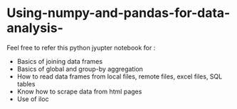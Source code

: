 # Using-numpy-and-pandas-for-data-analysis-
Feel free to refer this python jyupter notebook for :
- Basics of joining data frames
- Basics of global and group-by aggregation
- How to read data frames from local files, remote files, excel files, SQL tables
- Know how to scrape data from html pages
- Use of iloc
